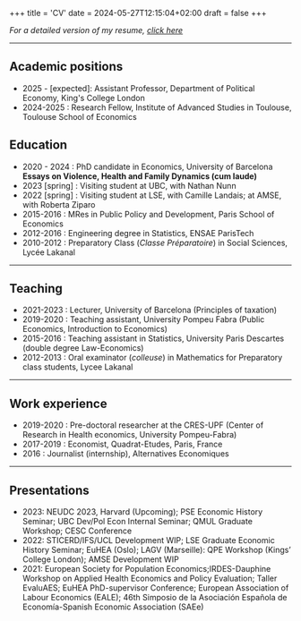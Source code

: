+++
title = 'CV'
date = 2024-05-27T12:15:04+02:00
draft = false
+++

*For a detailed version of my resume, [click here](https://www.dropbox.com/scl/fi/dgxmiolgiwfhvipp4wsll/Beigelman_CV.pdf?rlkey=5vl5yqpbn3du3rfk1neokg3xm&dl=0)*

<!--
https://www.dropbox.com/scl/fi/fpwyw3d77xo4kqvx7v0t5/CV_BEIGELMAN.pdf?rlkey=ojepg8vbku3wr65c1jr41pxsv&dl=0
-->

---

## Academic positions ##

* 2025 - [expected]: Assistant Professor, Department of Political Economy, King's College London
* 2024-2025 : Research Fellow, Institute of Advanced Studies in Toulouse, Toulouse School of Economics

## Education ##

* 2020 - 2024 : PhD candidate in Economics, University of Barcelona 
                **Essays on Violence, Health and Family Dynamics (cum laude)**
* 2023 [spring] : Visiting student at UBC, with Nathan Nunn
* 2022 [spring] : Visiting student at LSE, with Camille Landais; at AMSE, with Roberta Ziparo
* 2015-2016 : MRes in Public Policy and Development, Paris School of Economics
* 2012-2016 : Engineering degree in Statistics, ENSAE ParisTech
* 2010-2012 : Preparatory Class (*Classe Préparatoire*) in Social Sciences, Lycée Lakanal


---


## Teaching ##

* 2021-2023 : Lecturer, University of Barcelona (Principles of taxation)
* 2019-2020 : Teaching assistant, University Pompeu Fabra (Public Economics, Introduction to Economics)
* 2015-2016 : Teaching assistant in Statistics, University Paris Descartes (double degree Law-Economics)
* 2012-2013 :  Oral examinator (*colleuse*) in Mathematics for Preparatory class students, Lycee Lakanal

---

## Work experience ## 

* 2019-2020 : Pre-doctoral researcher at the CRES-UPF (Center of Research in Health economics, University Pompeu-Fabra)
* 2017-2019 : Economist, Quadrat-Etudes, Paris, France
* 2016 : Journalist (internship), Alternatives Economiques  

---


## Presentations ##

* 2023: NEUDC 2023, Harvard (Upcoming); PSE Economic History Seminar; UBC Dev/Pol Econ Internal Seminar; QMUL Graduate Workshop; CESC Conference
* 2022: STICERD/IFS/UCL Development WIP; LSE Graduate Economic History Seminar; EuHEA (Oslo); LAGV (Marseille): QPE Workshop (Kings’ College London); AMSE Development WIP 
* 2021: European Society for Population Economics;IRDES-Dauphine Workshop on Applied Health Economics and Policy Evaluation; Taller EvaluAES; EuHEA PhD-supervisor Conference; European Association of Labour Economics (EALE); 46th Simposio de la Asociación Española de Economía-Spanish Economic Association (SAEe) 